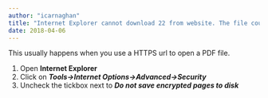 ```yaml
---
author: "icarnaghan"
title: "Internet Explorer cannot download 22 from website. The file could not be written to the cache"
date: 2018-04-06
---
```


This usually happens when you use a HTTPS url to open a PDF file.

1. Open **Internet Explorer**
2. Click on **_Tools->Internet Options->Advanced->Security_**
3. Uncheck the tickbox next to _**Do not save encrypted pages to disk**_
